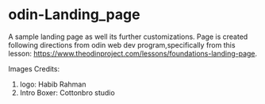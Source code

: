 # odin-Landing_page

A sample landing page as well its further customizations.
Page is created following directions from odin web dev program,specifically from this lesson:
 https://www.theodinproject.com/lessons/foundations-landing-page.


Images Credits: 
1. logo: Habib Rahman 
2. Intro Boxer: Cottonbro studio
